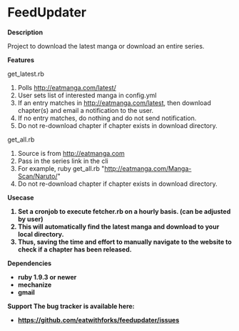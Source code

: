 FeedUpdater
===========

<b> Description </b>

Project to download the latest manga or download an entire series.

<b> Features </b>

get_latest.rb

1. Polls http://eatmanga.com/latest/  
2. User sets list of interested manga in config.yml
3. If an entry matches in http://eatmanga.com/latest, then download chapter(s) and email a notification to the user.
4. If no entry matches, do nothing and do not send notification.
5. Do not re-download chapter if chapter exists in download directory. 

get_all.rb

1. Source is from http://eatmanga.com
2. Pass in the series link in the cli
2. For example, ruby get_all.rb "http://eatmanga.com/Manga-Scan/Naruto/"
3. Do not re-download chapter if chapter exists in download directory.

<b> Usecase <b>

1. Set a cronjob to execute fetcher.rb on a hourly basis. (can be adjusted by user)
2. This will automatically find the latest manga and download to your local directory.
3. Thus, saving the time and effort to manually navigate to the website to check if a chapter has been released.

<b> Dependencies </b>

* ruby 1.9.3 or newer
* mechanize
* gmail

<b> Support </b>
The bug tracker is available here:

* https://github.com/eatwithforks/feedupdater/issues
